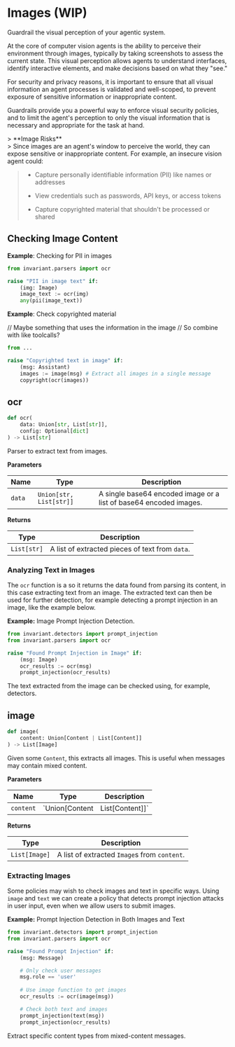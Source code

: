 # Images (WIP)

<div class='subtitle'>
Guardrail the visual perception of your agentic system.
</div>

At the core of computer vision agents is the ability to perceive their environment through images, typically by taking screenshots to assess the current state. This visual perception allows agents to understand interfaces, identify interactive elements, and make decisions based on what they "see."

For security and privacy reasons, it is important to ensure that all visual information an agent processes is validated and well-scoped, to prevent exposure of sensitive information or inappropriate content.

Guardrails provide you a powerful way to enforce visual security policies, and to limit the agent's perception to only the visual information that is necessary and appropriate for the task at hand.

<div class='risks'/>
> **Image Risks**<br/>
> Since images are an agent's window to perceive the world, they can expose sensitive or inappropriate content. For example, an insecure vision agent could:

> * Capture personally identifiable information (PII) like names or addresses
> 
> * View credentials such as passwords, API keys, or access tokens
> 
> * Capture copyrighted material that shouldn't be processed or shared

## Checking Image Content

**Example**: Checking for PII in images

```python
from invariant.parsers import ocr

raise "PII in image text" if:
    (img: Image)
    image_text := ocr(img)
    any(pii(image_text))
```

**Example**: Check copyrighted material


// Maybe something that uses the information in the image
// So combine with like toolcalls?
```python
from ...

raise "Copyrighted text in image" if:
    (msg: Assistant)
    images := image(msg) # Extract all images in a single message
    copyright(ocr(images))
```


## ocr <span class="parser-badge"/>
```python
def ocr(
    data: Union[str, List[str]],
    config: Optional[dict]
) -> List[str]
```
Parser to extract text from images.

**Parameters**

| Name        | Type   | Description                            |
|-------------|--------|----------------------------------------|
| `data`      | `Union[str, List[str]]` | A single base64 encoded image or a list of base64 encoded images. |

**Returns**

| Type   | Description                            |
|--------|----------------------------------------|
| `List[str]` | A list of extracted pieces of text from `data`. |

### Analyzing Text in Images
The `ocr` function is a  <span class="parser-badge" size-mod="small"></span> so it returns the data found from parsing its content, in this case extracting text from an image. The extracted text can then be used for further detection, for example detecting a prompt injection in an image, like the example below.

**Example:** Image Prompt Injection Detection.
```python
from invariant.detectors import prompt_injection
from invariant.parsers import ocr

raise "Found Prompt Injection in Image" if:
    (msg: Image)
    ocr_results := ocr(msg)
    prompt_injection(ocr_results)
```
<div class="code-caption"> The text extracted from the image can be checked using, for example, detectors.</div>


## image <span class="builtin-badge"/>

```python
def image(
    content: Union[Content | List[Content]]
) -> List[Image]
```
Given some `Content`, this <span class="builtin-badge" size-mod="small"></span> extracts all images. This is useful when messages may contain mixed content.

**Parameters**

| Name        | Type   | Description                            |
|-------------|--------|----------------------------------------|
| `content`      | `Union[Content | List[Content]]` | A single instance of `Content` or a list of `Content`, possibly with mixed types. |

**Returns**

| Type   | Description                            |
|--------|----------------------------------------|
| `List[Image]` | A list of extracted `Image`s from `content`. |


### Extracting Images
Some policies may wish to check images and text in specific ways. Using `image` and `text` we can create a policy that detects prompt injection attacks in user input, even when we allow users to submit images.

**Example:** Prompt Injection Detection in Both Images and Text 
```python
from invariant.detectors import prompt_injection
from invariant.parsers import ocr

raise "Found Prompt Injection" if:
    (msg: Message)

    # Only check user messages
    msg.role == 'user'
    
    # Use image function to get images
    ocr_results := ocr(image(msg))

    # Check both text and images
    prompt_injection(text(msg))
    prompt_injection(ocr_results)
```
<div class="code-caption"> Extract specific content types from mixed-content messages.</div>